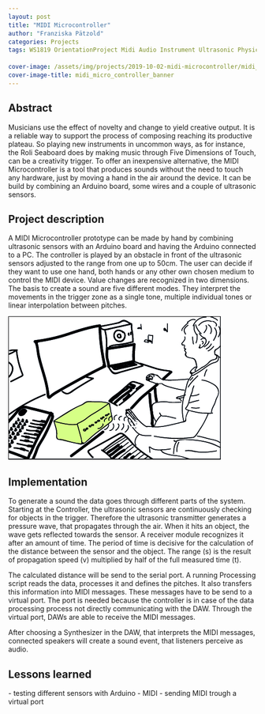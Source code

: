 ```yaml
---
layout: post
title: "MIDI Microcontroller"
author: "Franziska Pätzold"
categories: Projects
tags: WS1819 OrientationProject Midi Audio Instrument Ultrasonic PhysicalComputing

cover-image: /assets/img/projects/2019-10-02-midi-microcontroller/midi_micro_controller_banner.png
cover-image-title: midi_micro_controller_banner
---
```


<h2> Abstract </h2>
Musicians use the effect of novelty and change to yield creative output. It is a reliable way to support the process of composing
reaching its productive plateau. So playing new instruments in uncommon ways, as for instance, the Roli Seaboard does by
making music through Five Dimensions of Touch, can be a creativity trigger. To offer an inexpensive alternative, the MIDI
Microcontroller is a tool that produces sounds without the need to touch any hardware, just by moving a hand in the air around
the device. It can be build by combining an Arduino board, some wires and a couple of ultrasonic sensors.

<h2> Project description </h2>
A MIDI Microcontroller prototype can be made by hand by combining ultrasonic sensors with an Arduino board and having the Arduino connected to a PC. The controller is played by an obstacle in front of the ultrasonic sensors adjusted to the range from one up to 50cm. The user can decide if they want to use one hand, both hands or any other own chosen medium to control the MIDI device. Value changes are recognized in two dimensions. The basis to create a sound are five different modes. They interpret the movements in the trigger zone as a single tone, multiple individual tones or linear interpolation between pitches. 

![usecase](/assets/img/projects/2019-10-02-midi-microcontroller/sketch.jpg)


<h2> Implementation </h2>
To generate a sound the data goes through different parts of the system. Starting at the Controller, the ultrasonic sensors are continuously checking for objects in the trigger. Therefore the ultrasonic transmitter generates a pressure wave, that propagates through the air. When it hits an object, the wave gets reflected towards the sensor. A receiver module recognizes it after an amount of time. The period of time is decisive for the calculation of the distance between the sensor and the object. The range (s) is the result of propagation speed (v) multiplied by half of the full measured time (t).
	
The calculated distance will be send to the serial port. A running Processing script reads the data, processes it and defines the pitches. It also transfers this information into MIDI messages. These messages have to be send to a virtual port. The port is needed because the controller is in case of the data processing process not directly communicating with the DAW. Through the virtual port, DAWs are able to receive the MIDI messages. 
	
After choosing a Synthesizer in the DAW, that interprets the MIDI messages, connected speakers will create a sound event, that listeners perceive as audio.

<h2> Lessons learned </h2>
- testing different sensors with Arduino
- MIDI
- sending MIDI trough a virtual port